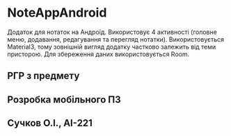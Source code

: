 # NoteAppAndroid
Додаток для нотаток на Андроїд. Використовує 4 активності (головне меню, додавання, редагування та перегляд нотатки). Використовується Material3, тому зовнішній вигляд додатку частково залежить від теми присторою. Для збереження даних використовується Room.
## РГР з предмету
## Розробка мобільного ПЗ
## Сучков О.І., АІ-221
